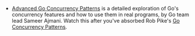 - [Advanced Go Concurrency Patterns](https://www.youtube.com/watch?v=QDDwwePbDtw) is a detailed exploration of Go's concurrency features and how to use them in real programs, by Go team lead Sameer Ajmani. Watch this after you've absorbed Rob Pike's [Go Concurrency Patterns](https://www.youtube.com/watch?v=f6kdp27TYZs).
